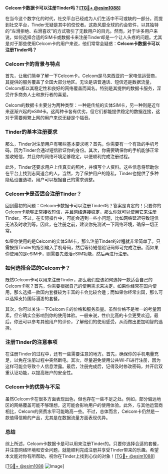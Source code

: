 **Celcom卡数据卡可以注册Tinder吗？[[TG💪+ @esim1088](https://t.me/s/esim1088)]**

在当今这个数字化的时代，社交平台已经成为人们生活中不可或缺的一部分。而提到社交平台，Tinder无疑是其中的佼佼者。这款风靡全球的约会软件，以其独特的“左滑拒绝、右滑喜欢”的方式吸引了无数用户的目光。然而，对于许多用户来说，如何选择合适的SIM卡或数据卡来注册Tinder却是一个让人头疼的问题。尤其是对于那些使用Celcom卡的用户来说，他们常常会疑惑：**Celcom卡数据卡可以注册Tinder吗？**

### Celcom卡的背景与特点

首先，让我们简单了解一下Celcom卡。Celcom是马来西亚的一家电信运营商，其提供的服务覆盖了全国大部分地区。无论是语音通话、短信还是数据流量，Celcom都以其稳定性和良好的网络覆盖而闻名。特别是其提供的数据卡服务，深受许多商务人士和旅行者的喜爱。

Celcom的数据卡主要分为两种类型：一种是传统的实体SIM卡，另一种则是近年来逐渐兴起的eSIM卡。这两种卡各有优劣，但它们都能提供稳定的数据连接，这对于需要频繁上网的用户来说无疑是个福音。

### Tinder的基本注册要求

那么，Tinder对注册用户有哪些基本要求呢？首先，你需要有一个有效的手机号码，因为Tinder会通过短信验证你的身份。其次，你需要确保你的手机能够正常接收短信，并且你的网络环境足够稳定，以便顺利完成注册过程。

此外，Tinder还要求用户上传真实的照片，并填写个人资料。这些信息将帮助你在平台上找到志同道合的人。当然，为了保护用户的隐私，Tinder也提供了多种隐私设置选项，用户可以根据自己的需求调整。

### Celcom卡是否适合注册Tinder？

回到最初的问题：Celcom卡数据卡可以注册Tinder吗？答案是肯定的！只要你的Celcom卡能够正常接收短信，并且网络连接稳定，那么你就可以使用它来注册Tinder。不过，在实际操作中，可能会遇到一些小问题，比如网络延迟导致短信无法及时收到等。因此，在注册之前，建议你先测试一下网络环境，确保一切正常。

如果你使用的是Celcom的实体SIM卡，那么注册Tinder的过程就非常简单了。只需按照Tinder的指引输入手机号码，然后等待短信验证码即可完成注册。而如果你使用的是eSIM卡，则需要先激活eSIM功能，然后再进行注册。

### 如何选择合适的Celcom卡？

既然Celcom卡可以用来注册Tinder，那么我们应该如何选择一款适合自己的Celcom卡呢？首先，你需要根据自己的使用需求来决定。如果你经常在国内使用，那么选择一款国内套餐较为丰富的卡会比较合适；而如果你经常出国，那么可以选择支持国际漫游的套餐。

其次，你可以关注一下Celcom卡的价格和服务质量。虽然价格不是唯一的考量因素，但它确实会影响到你的使用体验。一般来说，性价比高的卡会更受欢迎。最后，你还可以参考其他用户的评价，了解他们的使用感受，从而做出更加明智的选择。

### 注册Tinder的注意事项

在注册Tinder的过程中，还有一些需要注意的地方。首先，确保你的手机电量充足，以免在注册过程中突然断电。其次，尽量避免使用公共Wi-Fi进行注册，因为这样可能会导致个人信息泄露。最后，注册完成后，记得及时修改密码，并开启双重认证功能，以提高账户的安全性。

### Celcom卡的优势与不足

虽然Celcom卡在很多方面表现出色，但也存在一些不足之处。例如，部分偏远地区的网络覆盖可能不够理想，这可能会影响用户的使用体验。此外，与其他运营商相比，Celcom的资费水平可能略高一些。不过，总体而言，Celcom卡仍然是一款值得信赖的产品，尤其是在数据流量方面表现优异。

### 总结

综上所述，Celcom卡数据卡是可以用来注册Tinder的。只要你选择合适的套餐，并注意网络环境和安全问题，就能顺利完成注册并享受Tinder带来的乐趣。希望本文能对你有所帮助，祝你在Tinder上找到心仪的对象！[[TG💪+ @esim1088](https://t.me/s/esim1088)]

[[TG💪+ @esim1088](https://t.me/s/esim1088) ![Image](https://i.postimg.cc/4NQfJmqS/Snipaste-2025-05-13-00-14-12.png)]